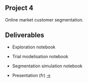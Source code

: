 ## Project 4

Online market customer segmentation.

## Deliverables

* Exploration notebook

* Trial modelisation notebook

* Segmentation simulation notebook

* Presentation (fr) [->](./presentation.pdf)
